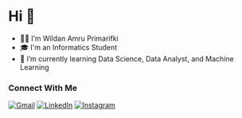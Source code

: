 # Hi 👋

- 🙋‍♂️ I’m Wildan Amru Primarifki
- 🎓 I'm an Informatics Student
- 📑 I’m currently learning Data Science, Data Analyst, and Machine Learning

### Connect With Me
[![Gmail](https://img.icons8.com/?size=32&id=P7UIlhbpWzZm&format=png&color=000000)](mailto:wildanrifki99@gmail.com)
[![LinkedIn](https://img.icons8.com/?size=32&id=xuvGCOXi8Wyg&format=png&color=000000)](https://www.linkedin.com/in/wildanamru/)
[![Instagram](https://img.icons8.com/?size=32&id=Xy10Jcu1L2Su&format=png&color=000000)](https://www.instagram.com/wildangotenk/)
